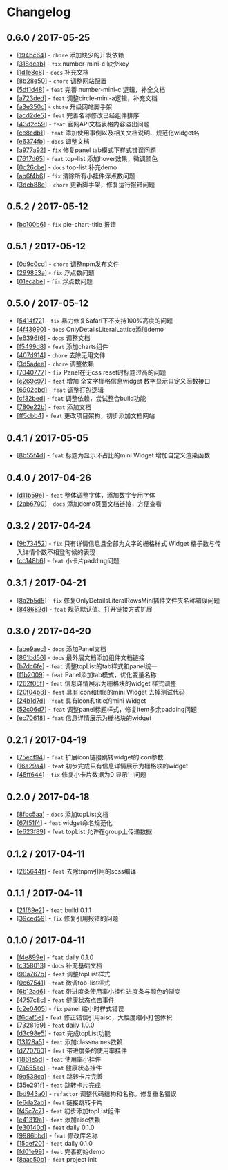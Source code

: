 # Changelog 


## 0.6.0 / 2017-05-25 

  * [[194bc64](http://gitlab.alibaba-inc.com/ls/p2widgets/commit/194bc64af996f02e1f91a73124f4ca78100ec764)] - `chore` 添加缺少的开发依赖 
  * [[318dcab](http://gitlab.alibaba-inc.com/ls/p2widgets/commit/318dcabe0152cac64411a1eb707804619a16f851)] - `fix` number-mini-c 缺少key 
  * [[1d1e8c8](http://gitlab.alibaba-inc.com/ls/p2widgets/commit/1d1e8c81cd1b8e5f00f65593f00e544141e1d3ff)] - `docs` 补充文档 
  * [[8b28e50](http://gitlab.alibaba-inc.com/ls/p2widgets/commit/8b28e508899db21cbd17802ecb934bed3515579b)] - `chore` 调整网站配置 
  * [[5df1d48](http://gitlab.alibaba-inc.com/ls/p2widgets/commit/5df1d48626bc4bac5804dc005fb5bdb14c2fe3a5)] - `feat` 完善 number-mini-c 逻辑，补全文档 
  * [[a723ded](http://gitlab.alibaba-inc.com/ls/p2widgets/commit/a723dedf87fe7748e923d91df9ec7ac04816ba6c)] - `feat` 调整circle-mini-a逻辑，补充文档 
  * [[a3e350c](http://gitlab.alibaba-inc.com/ls/p2widgets/commit/a3e350c961ed859aea88788ed72b8a7b206ad858)] - `chore` 升级网站脚手架 
  * [[acd2de5](http://gitlab.alibaba-inc.com/ls/p2widgets/commit/acd2de54ebecb14a92837afa3b7d9163715015b1)] - `feat` 完善名称修改已经组件排序 
  * [[43d2c59](http://gitlab.alibaba-inc.com/ls/p2widgets/commit/43d2c598d9fdb5d0df93b44f62a7c2bced5e0d93)] - `feat` 官网API文档表格内容溢出问题 
  * [[ce8cdb1](http://gitlab.alibaba-inc.com/ls/p2widgets/commit/ce8cdb17fb7ae5b1d4644b1894a8eed0c0f76220)] - `feat` 添加使用事例以及相关文档说明、规范化widget名 
  * [[e6374fb](http://gitlab.alibaba-inc.com/ls/p2widgets/commit/e6374fb8862ba74b40477400c4b39fca9b058f4c)] - `docs` 调整文档 
  * [[a977a92](http://gitlab.alibaba-inc.com/ls/p2widgets/commit/a977a925f336cf387b17b3bcb1261e0930041ff8)] - `fix` 修复panel tab模式下样式错误问题 
  * [[7617d65](http://gitlab.alibaba-inc.com/ls/p2widgets/commit/7617d65c79ec76f0a37c8e1890efdc2d8fb69797)] - `feat` top-list 添加hover效果，微调颜色 
  * [[0c26cbe](http://gitlab.alibaba-inc.com/ls/p2widgets/commit/0c26cbe5c47145eca1f23ececc6dba089c2d336e)] - `docs` top-list 补充demo 
  * [[ab6f4b6](http://gitlab.alibaba-inc.com/ls/p2widgets/commit/ab6f4b610807feb41d0eeca64d1c7e01b7eb672d)] - `fix` 清除所有小挂件浮点数问题 
  * [[3deb88e](http://gitlab.alibaba-inc.com/ls/p2widgets/commit/3deb88e1984c52a5931083fff9fc54aad917238a)] - `chore` 更新脚手架，修复运行报错问题 

## 0.5.2 / 2017-05-12 

  * [[bc100b6](http://gitlab.alibaba-inc.com/ls/p2widgets/commit/bc100b68322bcbd683deb9ca472be49d25bed1b6)] - `fix` pie-chart-title 报错 

## 0.5.1 / 2017-05-12 

  * [[0d9c0cd](http://gitlab.alibaba-inc.com/ls/p2widgets/commit/0d9c0cd47d118ef8db8aff48a3a8e103adbecf99)] - `chore` 调整npm发布文件 
  * [[299853a](http://gitlab.alibaba-inc.com/ls/p2widgets/commit/299853af425ba05c8a44851f9d6509eb5afa2408)] - `fix` 浮点数问题 
  * [[01ecabe](http://gitlab.alibaba-inc.com/ls/p2widgets/commit/01ecabe3ddbd9b3b9c955b6acc561fbf3eea6f96)] - `fix` 浮点数问题 

## 0.5.0 / 2017-05-12 

  * [[5414f72](http://gitlab.alibaba-inc.com/ls/p2widgets/commit/5414f725f14d5dbe0e5fe5c8f2eb2aa17061ee36)] - `fix` 暴力修复Safari下不支持100%高度的问题 
  * [[4f43990](http://gitlab.alibaba-inc.com/ls/p2widgets/commit/4f43990382536369cc3c4f7574d3f48c44dd18e8)] - `docs` OnlyDetailsLiteralLattice添加demo 
  * [[e6396f6](http://gitlab.alibaba-inc.com/ls/p2widgets/commit/e6396f6f224115e08752969c62572f5f36628046)] - `docs` 调整文档 
  * [[f5499d8](http://gitlab.alibaba-inc.com/ls/p2widgets/commit/f5499d847d76ca4dc4b062c30dc1df425de5ef6c)] - `feat` 添加charts组件 
  * [[407d914](http://gitlab.alibaba-inc.com/ls/p2widgets/commit/407d914e20a3bccd6f849557c5ca3d8393487303)] - `chore` 去除无用文件 
  * [[3d5adee](http://gitlab.alibaba-inc.com/ls/p2widgets/commit/3d5adeebef3a87aa5111be990aafa2dfd881b1e2)] - `chore` 调整依赖 
  * [[7040777](http://gitlab.alibaba-inc.com/ls/p2widgets/commit/7040777b158d4ee6da45acd16570280441de23a0)] - `fix` Panel在无css reset时标题过高的问题 
  * [[e269c97](http://gitlab.alibaba-inc.com/ls/p2widgets/commit/e269c97039163753cd9fca8f06a2c1adfb60f36d)] - `feat`  增加 全文字栅格信息widget 数字显示自定义函数接口 
  * [[6902cbd](http://gitlab.alibaba-inc.com/ls/p2widgets/commit/6902cbd281073e621918074a2b74ad06ba5795c8)] - `feat` 调整打包逻辑 
  * [[cf32bed](http://gitlab.alibaba-inc.com/ls/p2widgets/commit/cf32bed3a6fddf708de024091c9a15d6fb69595f)] - `feat` 调整依赖，尝试整合build功能 
  * [[780e22b](http://gitlab.alibaba-inc.com/ls/p2widgets/commit/780e22bc90f6875918ccb418f7c4116f2b481647)] - `feat` 添加文档 
  * [[ff5cbb4](http://gitlab.alibaba-inc.com/ls/p2widgets/commit/ff5cbb448aada4080397bfd5424d774128e6a206)] - `feat` 更改项目架构，初步添加文档网站 

## 0.4.1 / 2017-05-05 

  * [[8b55f4d](http://gitlab.alibaba-inc.com/ls/p2widgets/commit/8b55f4d41f3767ff6323353c10b2f870290b0569)] - `feat` 标题为显示环占比的mini Widget 增加自定义渲染函数 

## 0.4.0 / 2017-04-26 

  * [[d11b59e](http://gitlab.alibaba-inc.com/ls/p2widgets/commit/d11b59eb5228461e53d30b8c720c0c50f97d290e)] - `feat` 整体调整字体，添加数字专用字体 
  * [[2ab6700](http://gitlab.alibaba-inc.com/ls/p2widgets/commit/2ab67001556fb62d88e3f83fda63c769b9e9f116)] - `docs` 添加demo页面文档链接，方便查看 

## 0.3.2 / 2017-04-24 

  * [[9b73452](http://gitlab.alibaba-inc.com/ls/p2widgets/commit/9b73452cb79aed2898554777b932eee13d0dcd6e)] - `fix` 只有详情信息且全部为文字的栅格样式 Widget 格子数与传入详情个数不相登时候的表现 
  * [[cc148b6](http://gitlab.alibaba-inc.com/ls/p2widgets/commit/cc148b69f594607a3052715798dd0c501903424f)] - `feat` 小卡片padding问题 

## 0.3.1 / 2017-04-21 

  * [[8a2b5d5](http://gitlab.alibaba-inc.com/ls/p2widgets/commit/8a2b5d5fe46a5bc6d78fde79fce5d84693d16ce5)] - `fix` 修复OnlyDetailsLiteralRowsMini插件文件夹名称错误问题 
  * [[848682d](http://gitlab.alibaba-inc.com/ls/p2widgets/commit/848682d7f3b1132074eb8fb7eec6320e7eaa8651)] - `feat` 规范默认值、打开链接方式扩展 

## 0.3.0 / 2017-04-20 

  * [[abe9aec](http://gitlab.alibaba-inc.com/ls/p2widgets/commit/abe9aec7fb713647feff6e66bb3931bd1d549038)] - `docs` 添加Panel文档 
  * [[861bd56](http://gitlab.alibaba-inc.com/ls/p2widgets/commit/861bd5643486ac65dedbad9257939a72f64429bf)] - `docs` 最外层文档添加组件文档链接 
  * [[b7dc6fe](http://gitlab.alibaba-inc.com/ls/p2widgets/commit/b7dc6fe9162d280a1a4d22acac937f5fe2bc36f5)] - `feat` 调整topList的tab样式和panel统一 
  * [[f1b2009](http://gitlab.alibaba-inc.com/ls/p2widgets/commit/f1b2009cb79f6bdd64041a8001b745993d493b44)] - `feat` Panel添加tab模式，优化变量名称 
  * [[262f05f](http://gitlab.alibaba-inc.com/ls/p2widgets/commit/262f05fd548f5903d752ef3206a3db6db40b2a7a)] - `feat` 信息详情展示为栅格块的widget 样式调整 
  * [[20f04b8](http://gitlab.alibaba-inc.com/ls/p2widgets/commit/20f04b8d5a6256ca52d09c3279f87028892e3170)] - `feat` 具有icon和title的mini Widget 去掉测试代码 
  * [[24b1d7d](http://gitlab.alibaba-inc.com/ls/p2widgets/commit/24b1d7d4801d6d6cf8a90e93cb2c08de131e2986)] - `feat` 具有icon和title的mini Widget 
  * [[52c06d7](http://gitlab.alibaba-inc.com/ls/p2widgets/commit/52c06d79e5e39317f6a65c89f838312db7652748)] - `feat` 调整panel标题样式，修复item多余padding问题 
  * [[ec70618](http://gitlab.alibaba-inc.com/ls/p2widgets/commit/ec70618acc515f0a014fcffb76f8e3e71dfeb8eb)] - `feat` 信息详情展示为栅格块的widget 

## 0.2.1 / 2017-04-19 

  * [[75ecf94](http://gitlab.alibaba-inc.com/ls/p2widgets/commit/75ecf9433c854bbce83431b939177122b3869df5)] - `feat` 扩展icon链接跳转widget的icon参数 
  * [[16a29a4](http://gitlab.alibaba-inc.com/ls/p2widgets/commit/16a29a48970f83fc42ed33936f62155d87379d1f)] - `feat` 初步完成只有信息详情展示为栅格块的widget 
  * [[45ff644](http://gitlab.alibaba-inc.com/ls/p2widgets/commit/45ff644e4a4f9d79525bcc47da436cb21d8f3a28)] - `fix` 修复小卡片数据为0 显示'-'问题 

## 0.2.0 / 2017-04-18 

  * [[8fbc5aa](http://gitlab.alibaba-inc.com/ls/p2widgets/commit/8fbc5aa16b0222944e415b8c42e183ffb68b330f)] - `docs` 添加topList文档 
  * [[67f51f4](http://gitlab.alibaba-inc.com/ls/p2widgets/commit/67f51f497f8a89f0db44dc29d4fe47c52bb12632)] - `feat` widget命名规范化 
  * [[e623f89](http://gitlab.alibaba-inc.com/ls/p2widgets/commit/e623f89a2688d6d06b48a950dcb267bf237e82b6)] - `feat` topList 允许在group上传递数据 

## 0.1.2 / 2017-04-11 

  * [[265644f](http://gitlab.alibaba-inc.com/ls/p2widgets/commit/265644f256b75e821cbbc38e25bff78707853303)] - `feat` 去除tnpm引用的scss编译 

## 0.1.1 / 2017-04-11 

  * [[21f69e2](http://gitlab.alibaba-inc.com/ls/p2widgets/commit/21f69e2083cbcb365dc73774a6b52db2256012d1)] - `feat` build 0.1.1 
  * [[39ced59](http://gitlab.alibaba-inc.com/ls/p2widgets/commit/39ced59916320824065ba396cde4c59ed9f8b2f1)] - `fix` 修复引用报错的问题 

## 0.1.0 / 2017-04-11 

  * [[f4e899e](http://gitlab.alibaba-inc.com/ls/p2widgets/commit/f4e899e98d2ef964a390d84e220447672978e7f6)] - `feat` daily 0.1.0 
  * [[c358013](http://gitlab.alibaba-inc.com/ls/p2widgets/commit/c35801332d92753dc08a66e0109622994792f483)] - `docs` 补充基础文档 
  * [[90a767b](http://gitlab.alibaba-inc.com/ls/p2widgets/commit/90a767b46b95bf76d7757a57c5ce657c1a175157)] - `feat` 调整topList样式 
  * [[0c67541](http://gitlab.alibaba-inc.com/ls/p2widgets/commit/0c675413cf6c46cbd5fa10ba71de49631b65e10a)] - `feat` 微调top-list样式 
  * [[6b12ad6](http://gitlab.alibaba-inc.com/ls/p2widgets/commit/6b12ad65e2a15b5947ac0aeab44de5b47a4eaa9a)] - `feat` 带进度条使用率小挂件进度条与颜色的渐变 
  * [[4757c8c](http://gitlab.alibaba-inc.com/ls/p2widgets/commit/4757c8ccb3e10160bb13aa46d3b12419cc85f081)] - `feat` 健康状态点击事件 
  * [[c2e0405](http://gitlab.alibaba-inc.com/ls/p2widgets/commit/c2e04056349c42949ac37362139ee18471010a8f)] - `fix` panel 缩小时样式错误 
  * [[f6daf5e](http://gitlab.alibaba-inc.com/ls/p2widgets/commit/f6daf5e95ecc1038fadc463a35a8929fa0d7dd3f)] - `feat` 修正错误引用aisc，大幅度缩小打包体积 
  * [[7328169](http://gitlab.alibaba-inc.com/ls/p2widgets/commit/7328169c8e38f5dc1424ce02d3b1535025e84be4)] - `feat` daily 1.0.0 
  * [[d3c98e5](http://gitlab.alibaba-inc.com/ls/p2widgets/commit/d3c98e52cf278a392f28f374fc23f9418d6679fd)] - `feat` 完成topList功能 
  * [[13128a5](http://gitlab.alibaba-inc.com/ls/p2widgets/commit/13128a580d1b70c6c433123eb2b619fea8bbf472)] - `feat` 添加classnames依赖 
  * [[d770760](http://gitlab.alibaba-inc.com/ls/p2widgets/commit/d7707605d4abcec72c6fb89bcd2e4fc102802176)] - `feat` 带进度条的使用率挂件 
  * [[1861e5d](http://gitlab.alibaba-inc.com/ls/p2widgets/commit/1861e5ddc1388bcfcdea90098c7b8155a0e405be)] - `feat` 使用率小挂件 
  * [[7a555ae](http://gitlab.alibaba-inc.com/ls/p2widgets/commit/7a555ae1d67bdf008e222f81de5fe726594db03e)] - `feat` 健康状态挂件 
  * [[9a538ca](http://gitlab.alibaba-inc.com/ls/p2widgets/commit/9a538cafff1a5e6f2e00b2bc8b27ab6a2d116102)] - `feat` 跳转卡片完善 
  * [[35e291f](http://gitlab.alibaba-inc.com/ls/p2widgets/commit/35e291f3c293c4b825e9154f675f2b251cf31aea)] - `feat` 跳转卡片完成 
  * [[bd943a0](http://gitlab.alibaba-inc.com/ls/p2widgets/commit/bd943a022486617c9cc9b8a281c1459a094076fb)] - `refactor` 调整代码结构和名称。修复重名错误 
  * [[e6da2ab](http://gitlab.alibaba-inc.com/ls/p2widgets/commit/e6da2aba7f55238f176185c636d8d1fe63ae7f93)] - `feat` 链接跳转卡片 
  * [[f45c7c7](http://gitlab.alibaba-inc.com/ls/p2widgets/commit/f45c7c7ae684d2495eddd49d5486e3c9b1189953)] - `feat` 初步添加topList组件 
  * [[e41319a](http://gitlab.alibaba-inc.com/ls/p2widgets/commit/e41319a81045745a7e99af82f4f1b744cff9acfa)] - `feat` 添加aisc依赖 
  * [[e30140d](http://gitlab.alibaba-inc.com/ls/p2widgets/commit/e30140d539e70ec9e8296e9b38c557cb265c6ed4)] - `feat` daily 0.1.0 
  * [[9986bbd](http://gitlab.alibaba-inc.com/ls/p2widgets/commit/9986bbd815a573f8fee3bcd77a2e85aae69abdaa)] - `feat` 修改库名称 
  * [[15def20](http://gitlab.alibaba-inc.com/ls/p2widgets/commit/15def208a751f2520800fd840d4c0265ab67005a)] - `feat` daily 0.1.0 
  * [[fd01e99](http://gitlab.alibaba-inc.com/ls/p2widgets/commit/fd01e99d25938cab162df0c7e1ad4563330e3031)] - `feat` 完善初始demo 
  * [[8aac50b](http://gitlab.alibaba-inc.com/ls/p2widgets/commit/8aac50b1ade5510351b53b4a7793d6ed486c6247)] - `feat` project init 
